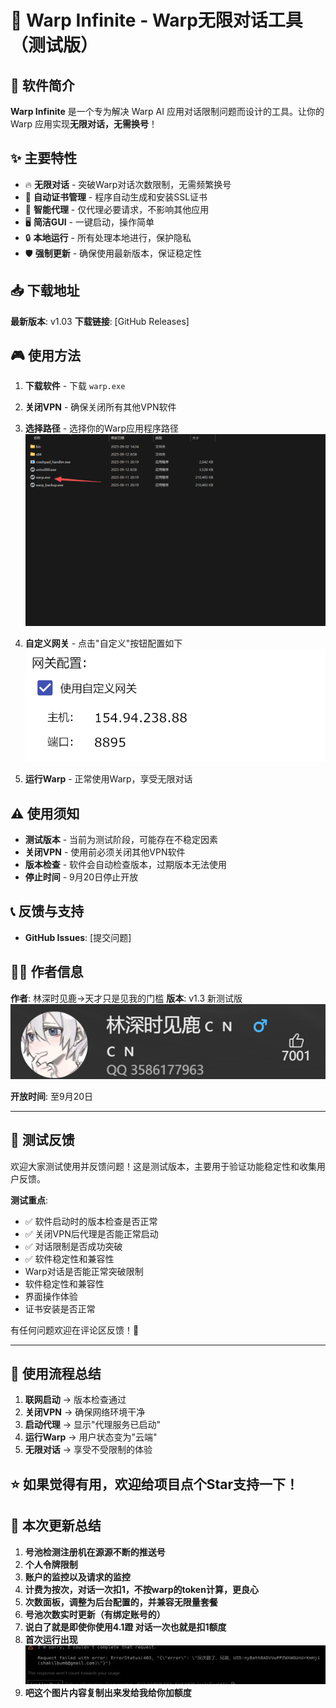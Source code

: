 # 🚀 Warp Infinite - Warp无限对话工具（测试版）

## 📖 软件简介

**Warp Infinite** 是一个专为解决 Warp AI 应用对话限制问题而设计的工具。让你的 Warp 应用实现**无限对话，无需换号**！

## ✨ 主要特性

* 🔥 **无限对话** - 突破Warp对话次数限制，无需频繁换号
* 🔧 **自动证书管理** - 程序自动生成和安装SSL证书
* 🎯 **智能代理** - 仅代理必要请求，不影响其他应用
* 🖥️ **简洁GUI** - 一键启动，操作简单
* 🔒 **本地运行** - 所有处理本地进行，保护隐私
* 🛡️ **强制更新** - 确保使用最新版本，保证稳定性

## 📥 下载地址

**最新版本**: v1.03
**下载链接**: [GitHub Releases]

## 🎮 使用方法

1. **下载软件** - 下载 `warp.exe` 
2. **关闭VPN** - 确保关闭所有其他VPN软件
3. **选择路径** - 选择你的Warp应用程序路径
![选择Warp路径](./2.png)

4. **自定义网关** - 点击"自定义"按钮配置如下
![自定义网关配置](./1.png)

5. **运行Warp** - 正常使用Warp，享受无限对话

## ⚠️ 使用须知

* **测试版本** - 当前为测试阶段，可能存在不稳定因素
* **关闭VPN** - 使用前必须关闭其他VPN软件
* **版本检查** - 软件会自动检查版本，过期版本无法使用
* **停止时间** - 9月20日停止开放

## 📞 反馈与支持

* **GitHub Issues**: [提交问题]

## 👨‍💻 作者信息

**作者**: 林深时见鹿->天才只是见我的门槛
**版本**: v1.3 新测试版
![天才只是见我的门槛](./3.png)

**开放时间**: 至9月20日

---

## 🎯 测试反馈

欢迎大家测试使用并反馈问题！这是测试版本，主要用于验证功能稳定性和收集用户反馈。

**测试重点**:
* ✅ 软件启动时的版本检查是否正常
* ✅ 关闭VPN后代理是否能正常启动
* ✅ 对话限制是否成功突破
* ✅ 软件稳定性和兼容性
* Warp对话是否能正常突破限制
* 软件稳定性和兼容性
* 界面操作体验
* 证书安装是否正常

有任何问题欢迎在评论区反馈！🙏

---
## 🚨 使用流程总结

1. **联网启动** → 版本检查通过
2. **关闭VPN** → 确保网络环境干净
3. **启动代理** → 显示"代理服务已启动"
4. **运行Warp** → 用户状态变为"云端"
5. **无限对话** → 享受不受限制的体验

**⭐ 如果觉得有用，欢迎给项目点个Star支持一下！**
---
## 🚨 本次更新总结
1. **号池检测注册机在源源不断的推送号**
2. **个人令牌限制**
3. **账户的监控以及请求的监控**
4. **计费为按次，对话一次扣1，不按warp的token计算，更良心**
5. **次数面板，调整为后台配置的，并兼容无限量套餐**
6. **号池次数实时更新（有绑定账号的）**
7. **说白了就是即使你使用4.1蹬 对话一次也就是扣1额度**
8. ​**首次运行出现**
![没次数了](./4.png)
9. **吧这个图片内容复制出来发给我给你加额度**
​
